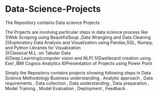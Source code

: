 # Data-Science-Projects
The Repository contains Data science Projects 

The Projects are involving particular steps in data science process like  
            1)Web Scraping using BeautifulSoup ,Data Wrangling and Data Cleaning 
            2)Exploratory Data Analysis and  Visualization using Pandas,SQL, Numpy, and Python Libraries for Visualization  
            3)Classical M.L. on Tabular Data     
            4)Deep Learning(computer vision and NLP) 
            5)Dashboard creation using Exel ,IBM Cognos Analytics 
            6)Presentation of Projects using Power Point  
   
 
Simply the Repository contains projects showing following steps in Data Science Methodology
            Business understanding ,
            Analytic approach ,
            Data requirements ,
            Data collection ,
            Data understanding ,
            Data preparation ,
            Model Training ,
            Model Evaluation ,
            Deployment ,
            Feedback .

